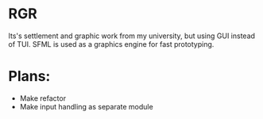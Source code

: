 # RGR

Its's settlement and graphic work from my university, but using GUI instead of TUI. SFML is used as a graphics engine for fast prototyping. 

# Plans:
* Make refactor 
* Make input handling as separate module
